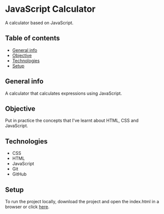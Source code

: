 # JavaScript Calculator

A calculator based on JavaScript.

## Table of contents
- [General info](#general-info)
- [Objective](#objective)
- [Technologies](#technologies)
- [Setup](#setup)

## General info

A calculator that calculates expressions using JavaScript.

## Objective

Put in practice the concepts that I've learnt about HTML, CSS and JavaScript.

## Technologies

- CSS
- HTML
- JavaScript
- Git
- GitHub

## Setup

To run the project locally, download the project and open the index.html in a browser or click [here](https://pedroaugusto-melo.github.io/calculator/).

